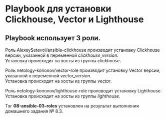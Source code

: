 # Playbook для установки Clickhouse, Vector и Lighthouse #

## Playbook использует 3 роли. ##  
Роль AlexeySetevoi/ansible-clickhouse производит установку Clickhouse версии, указанной в переменной *clickhouse_version*.  
Установка происходит на хосты из группы *clickhouse*.

Роль netology-kononov/vector-role производит установку Vector версии, указанной в переменной *vector_version*.  
Установка происходит на хосты из группы *vector*.  

Роль netology-kononov/lighthouse-role производит установку Lighthouse.  
Установка происходит на хосты из группы *lighthouse*.  

Тэг **08-ansible-03-roles** установлен на результат выполнения домашнего задания № 8.3.
